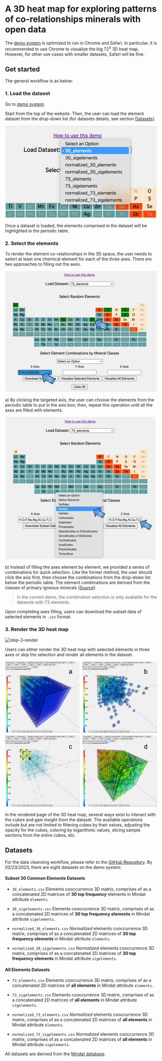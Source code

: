 # A 3D heat map for exploring patterns of co-relationships minerals with open data

The [demo system](http://tickmap.nkn.uidaho.edu/D3Cube) is optimized to run in Chrome and Safari. In particular, it is recommended to use Chrome to visualize the big $72^3$ 3D heat map. However, for other use cases with smaller datasets, Safari will be fine.  

## Get started
The general workflow is as below:

### 1. Load the dataset
Go to [demo system](http://tickmap.nkn.uidaho.edu/D3Cube). 

Start from the top of the website. Then, the user can load the element dataset from the drop-down list (for datasets details, see section [Datasets](#datasets)). 

![step-1-load-dataset](./figures/step1-dataset.png)

Once a dataset is loaded, the elements comprised in the dataset will be highlighted in the periodic table.

### 2. Select the elements

To render the element co-relationships in the 3D space, the user needs to select at least one chemical element for each of the three axes. There are two approaches to filling out the axes. 

![step-2-select](./figures/step2-select.png)

a) By clicking the targeted axis, the user can choose the elements from the periodic table to put in the axis box; then, repeat this operation until all the axes are filled with elements.

![step-2-combination](./figures/step2-combination.png)

b) Instead of filling the axes element by element, we provided a series of combinations for quick selection. Like the former method, the user should click the axis first, then choose the combinations from the drop-down list below the periodic table. The element combinations are derived from the classes of primary igneous minerals ([Source](http://www.minsocam.org/MSA/Ammin/AM_Preprints/8539HazenPreprint.pdf)).

> In the current demo, the combination selection is only available for the datasets with 73 elements.

Upon completing axes filling, users can download the subset data of selected elements in `.csv` format.

### 3. Render the 3D heat map

![step-3-render](./figures/step3-render.png)

Users can either render the 3D heat map with selected elements in three axes or skip the selection and render all elements in the dataset.

![step-3-interact](./figures/step3-interact.png)

In the rendered page of the 3D heat map, several ways exist to interact with the cubes and gain insight from the dataset. The available operations include but are not limited to filtering cubes by their values, adjusting the opacity for the cubes, coloring by logarithmic values, slicing sample sections from the entire cubes, etc.

## Datasets
For the data cleansing workflow, please refer to the [GitHub Repository](https://github.com/ChuBL/3DHeatmapDataPreprosses).
By 02/23/2023, there are eight datasets on the demo system:

#### Subset 30 Common Elements Datasets

- `30_elements.csv` Elements cooccurrence 3D matrix, comprises of as a concatenated 2D matrices of **30 top frequency** elements in Mindat attribute `elements`.

- `30_sigelements.csv` Elements cooccurrence 3D matrix, comprises of as a concatenated 2D matrices of **30 top frequency elements** in Mindat attribute `sigelements`.

- `normalized_30_elements.csv` *Normalized* elements cooccurrence 3D matrix, comprises of as a concatenated 2D matrices of **30 top frequency elements** in Mindat attribute `elements`.

- `normalized_30_sigelements.csv` *Normalized* elements cooccurrence 3D matrix, comprises of as a concatenated 2D matrices of **30 top frequency elements** in Mindat attribute `sigelements`.

#### All Elements Datasets

- `73_elements.csv` Elements cooccurrence 3D matrix, comprises of as a concatenated 2D matrices of **all elements** in Mindat attribute `elements`.

- `73_sigelements.csv` Elements cooccurrence 3D matrix, comprises of as a concatenated 2D matrices of **all elements** in Mindat attribute `sigelements`.

- `normalized_73_elements.csv` *Normalized* elements cooccurrence 3D matrix, comprises of as a concatenated 2D matrices of **all elements** in Mindat attribute `elements`.

- `normalized_73_sigelements.csv` *Normalized* elements cooccurrence 3D matrix, comprises of as a concatenated 2D matrices of **all elements** in Mindat attribute `sigelements`.

All datasets are derived from the [Mindat database](https://www.mindat.org/). 